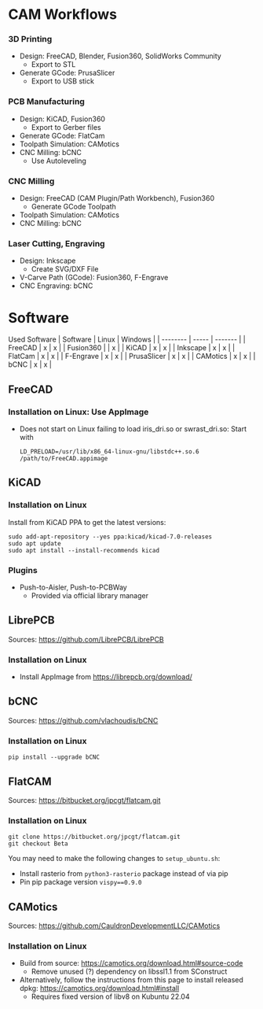 CAM Workflows
=============

### 3D Printing
- Design: FreeCAD, Blender, Fusion360, SolidWorks Community
    - Export to STL
- Generate GCode: PrusaSlicer
    - Export to USB stick

### PCB Manufacturing
- Design: KiCAD, Fusion360
    - Export to Gerber files
- Generate GCode: FlatCam
- Toolpath Simulation: CAMotics
- CNC Milling: bCNC
    - Use Autoleveling

### CNC Milling
- Design: FreeCAD (CAM Plugin/Path Workbench), Fusion360
    - Generate GCode Toolpath
- Toolpath Simulation: CAMotics
- CNC Milling: bCNC


### Laser Cutting, Engraving
- Design: Inkscape
    - Create SVG/DXF File
- V-Carve Path (GCode): Fusion360, F-Engrave
- CNC Engraving: bCNC


Software
========

Used Software
| Software | Linux | Windows |
| -------- | ----- | ------- |
| FreeCAD  | x | x |
| Fusion360 |   | x | 
| KiCAD | x | x |
| Inkscape | x | x |
| FlatCam | x | x |
| F-Engrave | x | x |
| PrusaSlicer | x | x |
| CAMotics | x | x |
| bCNC | x | x |

FreeCAD
-------

### Installation on Linux: Use AppImage
- Does not start on Linux failing to load iris_dri.so or swrast_dri.so: Start with
  ```
  LD_PRELOAD=/usr/lib/x86_64-linux-gnu/libstdc++.so.6 /path/to/FreeCAD.appimage
  ```

KiCAD
-----

### Installation on Linux

Install from KiCAD PPA to get the latest versions:
```
sudo add-apt-repository --yes ppa:kicad/kicad-7.0-releases
sudo apt update
sudo apt install --install-recommends kicad
```

### Plugins

- Push-to-Aisler, Push-to-PCBWay
    - Provided via official library manager

LibrePCB
--------

Sources: https://github.com/LibrePCB/LibrePCB

### Installation on Linux
- Install AppImage from https://librepcb.org/download/

bCNC
----

Sources: https://github.com/vlachoudis/bCNC

### Installation on Linux
```
pip install --upgrade bCNC
```

FlatCAM
-------

Sources: https://bitbucket.org/jpcgt/flatcam.git

### Installation on Linux
```
git clone https://bitbucket.org/jpcgt/flatcam.git
git checkout Beta
```
You may need to make the following changes to `setup_ubuntu.sh`:
- Install rasterio from `python3-rasterio` package instead of via pip
- Pin pip package version `vispy==0.9.0`

CAMotics
--------

Sources: https://github.com/CauldronDevelopmentLLC/CAMotics

### Installation on Linux
- Build from source: https://camotics.org/download.html#source-code
    - Remove unused (?) dependency on libssl1.1 from SConstruct
- Alternatively, follow the instructions from this page to install released dpkg: https://camotics.org/download.html#install
    - Requires fixed version of libv8 on Kubuntu 22.04



